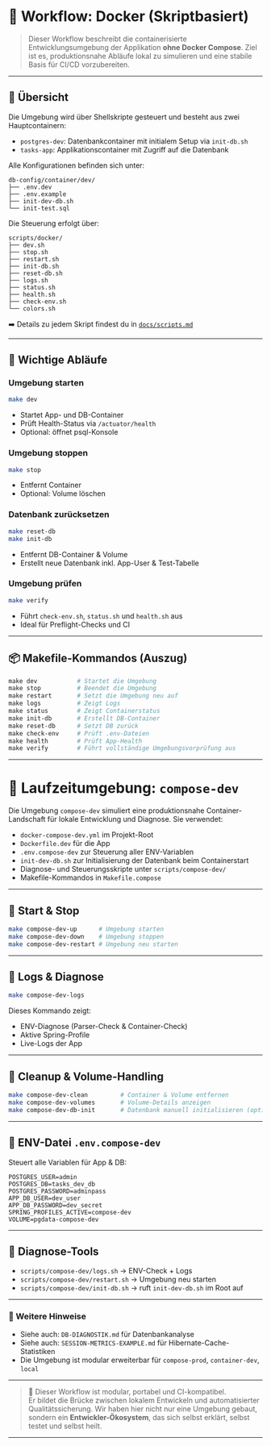 # 🐳 **Workflow: Docker (Skriptbasiert)**

> Dieser Workflow beschreibt die containerisierte Entwicklungsumgebung der Applikation **ohne Docker Compose**. Ziel ist es, produktionsnahe Abläufe lokal zu simulieren und eine stabile Basis für CI/CD vorzubereiten.

---

## 🔹 Übersicht

Die Umgebung wird über Shellskripte gesteuert und besteht aus zwei Hauptcontainern:

- `postgres-dev`: Datenbankcontainer mit initialem Setup via `init-db.sh`
- `tasks-app`: Applikationscontainer mit Zugriff auf die Datenbank

Alle Konfigurationen befinden sich unter:

```plaintext
db-config/container/dev/
├── .env.dev
├── .env.example
├── init-dev-db.sh
└── init-test.sql
```

Die Steuerung erfolgt über:

```plaintext
scripts/docker/
├── dev.sh
├── stop.sh
├── restart.sh
├── init-db.sh
├── reset-db.sh
├── logs.sh
├── status.sh
├── health.sh
├── check-env.sh
└── colors.sh
```

➡️ Details zu jedem Skript findest du in [`docs/scripts.md`](../dev-tools/scripts.md)

---

## 🧪 Wichtige Abläufe

### Umgebung starten

```bash
make dev
```

- Startet App- und DB-Container
- Prüft Health-Status via `/actuator/health`
- Optional: öffnet psql-Konsole

### Umgebung stoppen

```bash
make stop
```

- Entfernt Container
- Optional: Volume löschen

### Datenbank zurücksetzen

```bash
make reset-db
make init-db
```

- Entfernt DB-Container & Volume
- Erstellt neue Datenbank inkl. App-User & Test-Tabelle

### Umgebung prüfen

```bash
make verify
```

- Führt `check-env.sh`, `status.sh` und `health.sh` aus
- Ideal für Preflight-Checks und CI

---

## 📦 Makefile-Kommandos (Auszug)

```makefile
make dev           # Startet die Umgebung
make stop          # Beendet die Umgebung
make restart       # Setzt die Umgebung neu auf
make logs          # Zeigt Logs
make status        # Zeigt Containerstatus
make init-db       # Erstellt DB-Container
make reset-db      # Setzt DB zurück
make check-env     # Prüft .env-Dateien
make health        # Prüft App-Health
make verify        # Führt vollständige Umgebungsvorprüfung aus
```

---

# 🧪 Laufzeitumgebung: `compose-dev`

Die Umgebung `compose-dev` simuliert eine produktionsnahe Container-Landschaft für lokale Entwicklung und Diagnose. Sie verwendet:

- `docker-compose-dev.yml` im Projekt-Root
- `Dockerfile.dev` für die App
- `.env.compose-dev` zur Steuerung aller ENV-Variablen
- `init-dev-db.sh` zur Initialisierung der Datenbank beim Containerstart
- Diagnose- und Steuerungsskripte unter `scripts/compose-dev/`
- Makefile-Kommandos in `Makefile.compose`

---

## 🔧 Start & Stop

```bash
make compose-dev-up      # Umgebung starten
make compose-dev-down    # Umgebung stoppen
make compose-dev-restart # Umgebung neu starten
```

---

## 📜 Logs & Diagnose

```bash
make compose-dev-logs
```

Dieses Kommando zeigt:

- ENV-Diagnose (Parser-Check & Container-Check)
- Aktive Spring-Profile
- Live-Logs der App

---

## 🧹 Cleanup & Volume-Handling

```bash
make compose-dev-clean         # Container & Volume entfernen
make compose-dev-volumes       # Volume-Details anzeigen
make compose-dev-db-init       # Datenbank manuell initialisieren (optional)
```

---

## 📁 ENV-Datei `.env.compose-dev`

Steuert alle Variablen für App & DB:

```env
POSTGRES_USER=admin
POSTGRES_DB=tasks_dev_db
POSTGRES_PASSWORD=adminpass
APP_DB_USER=dev_user
APP_DB_PASSWORD=dev_secret
SPRING_PROFILES_ACTIVE=compose-dev
VOLUME=pgdata-compose-dev
```

---

## 📂 Diagnose-Tools

- `scripts/compose-dev/logs.sh` → ENV-Check + Logs
- `scripts/compose-dev/restart.sh` → Umgebung neu starten
- `scripts/compose-dev/init-db.sh` → ruft `init-dev-db.sh` im Root auf

---

### 📄 Weitere Hinweise

- Siehe auch: `DB-DIAGNOSTIK.md` für Datenbankanalyse
- Siehe auch: `SESSION-METRICS-EXAMPLE.md` für Hibernate-Cache-Statistiken
- Die Umgebung ist modular erweiterbar für `compose-prod`, `container-dev`, `local`

---

> 🧱 Dieser Workflow ist modular, portabel und CI-kompatibel.  
> Er bildet die Brücke zwischen lokalem Entwickeln und automatisierter Qualitätssicherung.
> Wir haben hier nicht nur eine Umgebung gebaut, sondern ein **Entwickler-Ökosystem**, das sich selbst erklärt, selbst testet und selbst heilt.

---

[//]: # (## 📦 **Teil 2: Docker Compose &#40;dev-orientiert&#41;**)

[//]: # ()
[//]: # (> Für produktionsnahe Tests und CI/CD wird `docker-compose-dev.yml` verwendet.  )

[//]: # (> Ziel: deklarative Orchestrierung, reproduzierbare Builds, klare Trennung von Dev & Prod.)

[//]: # ()
[//]: # (### 🔧 Aufbau)

[//]: # ()
[//]: # (```yaml)

[//]: # (services:)

[//]: # (  app:)

[//]: # (    build:)

[//]: # (      context: ./docker/app)

[//]: # (      dockerfile: Dockerfile)

[//]: # (    image: myimage:tasks-app)

[//]: # (    ports:)

[//]: # (      - "8080:8080")

[//]: # (    env_file:)

[//]: # (      - ./db-config/container/dev/.env.dev)

[//]: # (    depends_on:)

[//]: # (      - db)

[//]: # ()
[//]: # (  db:)

[//]: # (    image: postgres:16)

[//]: # (    volumes:)

[//]: # (      - pgdata:/var/lib/postgresql/data)

[//]: # (    env_file:)

[//]: # (      - ./db-config/container/dev/.env.dev)

[//]: # (    ports:)

[//]: # (      - "5432:5432")

[//]: # ()
[//]: # (volumes:)

[//]: # (  pgdata:)

[//]: # (```)

[//]: # ()
[//]: # (### 🧠 Kommentarblock zur Build-Strategie)

[//]: # ()
[//]: # (```yaml)

[//]: # (# ----------------------------------------)

[//]: # (# 🧱 Build-Kontext: Portables Szenario für Image-Erstellung)

[//]: # (# ----------------------------------------)

[//]: # (# Wir verwenden einen expliziten Build-Kontext, um das Image aus einem modularen Verzeichnis zu erstellen.)

[//]: # (# Dadurch vermeiden wir unnötige Dateien im Build &#40;z.B. .git, node_modules, docs&#41; und halten das Setup wartbar.)

[//]: # (# Das Verzeichnis docker/app enthält den Dockerfile und alle relevanten Ressourcen für das App-Image.)

[//]: # (# Vorteil: klare Trennung, portabel über ROOT_DIR referenzierbar, ideal für CI/CD und produktionsnahe Builds.)

[//]: # (# ----------------------------------------)

[//]: # (```)